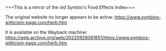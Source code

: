 ===This is a mirror of the old Symbio's Food Effects Index===

The original website no longer appears to be active: https://www.symbios-witticism-page.com/herb.htm

It is available on the Wayback machine: https://web.archive.org/web/20220928081851/https://www.symbios-witticism-page.com/herb.htm 
